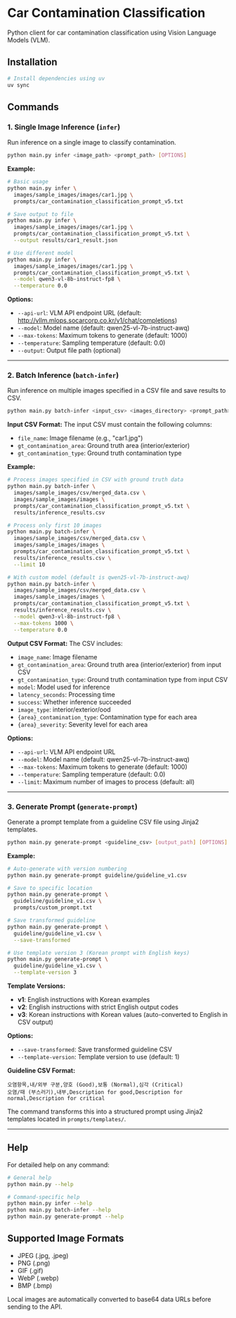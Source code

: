 # Car Contamination Classification

Python client for car contamination classification using Vision Language Models (VLM).

## Installation

```bash
# Install dependencies using uv
uv sync
```

## Commands

### 1. Single Image Inference (`infer`)

Run inference on a single image to classify contamination.

```bash
python main.py infer <image_path> <prompt_path> [OPTIONS]
```

**Example:**
```bash
# Basic usage
python main.py infer \
  images/sample_images/images/car1.jpg \
  prompts/car_contamination_classification_prompt_v5.txt

# Save output to file
python main.py infer \
  images/sample_images/images/car1.jpg \
  prompts/car_contamination_classification_prompt_v5.txt \
  --output results/car1_result.json

# Use different model
python main.py infer \
  images/sample_images/images/car1.jpg \
  prompts/car_contamination_classification_prompt_v5.txt \
  --model qwen3-vl-8b-instruct-fp8 \
  --temperature 0.0
```

**Options:**
- `--api-url`: VLM API endpoint URL (default: http://vllm.mlops.socarcorp.co.kr/v1/chat/completions)
- `--model`: Model name (default: qwen25-vl-7b-instruct-awq)
- `--max-tokens`: Maximum tokens to generate (default: 1000)
- `--temperature`: Sampling temperature (default: 0.0)
- `--output`: Output file path (optional)

---

### 2. Batch Inference (`batch-infer`)

Run inference on multiple images specified in a CSV file and save results to CSV.

```bash
python main.py batch-infer <input_csv> <images_directory> <prompt_path> <output_csv> [OPTIONS]
```

**Input CSV Format:**
The input CSV must contain the following columns:
- `file_name`: Image filename (e.g., "car1.jpg")
- `gt_contamination_area`: Ground truth area (interior/exterior)
- `gt_contamination_type`: Ground truth contamination type

**Example:**
```bash
# Process images specified in CSV with ground truth data
python main.py batch-infer \
  images/sample_images/csv/merged_data.csv \
  images/sample_images/images \
  prompts/car_contamination_classification_prompt_v5.txt \
  results/inference_results.csv

# Process only first 10 images
python main.py batch-infer \
  images/sample_images/csv/merged_data.csv \
  images/sample_images/images \
  prompts/car_contamination_classification_prompt_v5.txt \
  results/inference_results.csv \
  --limit 10

# With custom model (default is qwen25-vl-7b-instruct-awq)
python main.py batch-infer \
  images/sample_images/csv/merged_data.csv \
  images/sample_images/images \
  prompts/car_contamination_classification_prompt_v5.txt \
  results/inference_results.csv \
  --model qwen3-vl-8b-instruct-fp8 \
  --max-tokens 1000 \
  --temperature 0.0
```

**Output CSV Format:**
The CSV includes:
- `image_name`: Image filename
- `gt_contamination_area`: Ground truth area (interior/exterior) from input CSV
- `gt_contamination_type`: Ground truth contamination type from input CSV
- `model`: Model used for inference
- `latency_seconds`: Processing time
- `success`: Whether inference succeeded
- `image_type`: interior/exterior/ood
- `{area}_contamination_type`: Contamination type for each area
- `{area}_severity`: Severity level for each area

**Options:**
- `--api-url`: VLM API endpoint URL
- `--model`: Model name (default: qwen25-vl-7b-instruct-awq)
- `--max-tokens`: Maximum tokens to generate (default: 1000)
- `--temperature`: Sampling temperature (default: 0.0)
- `--limit`: Maximum number of images to process (default: all)

---

### 3. Generate Prompt (`generate-prompt`)

Generate a prompt template from a guideline CSV file using Jinja2 templates.

```bash
python main.py generate-prompt <guideline_csv> [output_path] [OPTIONS]
```

**Example:**
```bash
# Auto-generate with version numbering
python main.py generate-prompt guideline/guideline_v1.csv

# Save to specific location
python main.py generate-prompt \
  guideline/guideline_v1.csv \
  prompts/custom_prompt.txt

# Save transformed guideline
python main.py generate-prompt \
  guideline/guideline_v1.csv \
  --save-transformed

# Use template version 3 (Korean prompt with English keys)
python main.py generate-prompt \
  guideline/guideline_v1.csv \
  --template-version 3
```

**Template Versions:**
- **v1**: English instructions with Korean examples
- **v2**: English instructions with strict English output codes
- **v3**: Korean instructions with Korean values (auto-converted to English in CSV output)

**Options:**
- `--save-transformed`: Save transformed guideline CSV
- `--template-version`: Template version to use (default: 1)

**Guideline CSV Format:**
```csv
오염항목,내/외부 구분,양호 (Good),보통 (Normal),심각 (Critical)
오염/때 (부스러기),내부,Description for good,Description for normal,Description for critical
```

The command transforms this into a structured prompt using Jinja2 templates located in `prompts/templates/`.

---

## Help

For detailed help on any command:

```bash
# General help
python main.py --help

# Command-specific help
python main.py infer --help
python main.py batch-infer --help
python main.py generate-prompt --help
```

## Supported Image Formats

- JPEG (.jpg, .jpeg)
- PNG (.png)
- GIF (.gif)
- WebP (.webp)
- BMP (.bmp)

Local images are automatically converted to base64 data URLs before sending to the API.
